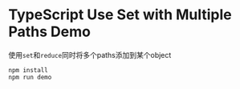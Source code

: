 TypeScript Use Set with Multiple Paths Demo
===========================================

使用`set`和`reduce`同时将多个paths添加到某个object

```
npm install
npm run demo
```

